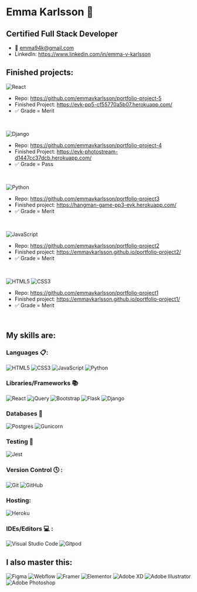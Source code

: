 # Emma Karlsson 👋
## Certified Full Stack Developer

- 📨 emma94k@gmail.com 
- LinkedIn: https://www.linkedin.com/in/emma-v-karlsson

## Finished projects:
![React](https://img.shields.io/badge/react-%2320232a.svg?style=for-the-badge&logo=react&logoColor=%2361DAFB)
  - Repo: https://github.com/emmavkarlsson/portfolio-project-5
  - Finished Project: https://evk-pp5-cf55770a5b07.herokuapp.com/
  - ✅ Grade = Merit
   <br>

![Django](https://img.shields.io/badge/django-%23092E20.svg?style=for-the-badge&logo=django&logoColor=white)
  - Repo: https://github.com/emmavkarlsson/portfolio-project-4 
  - Finished Project: https://evk-photostream-d1447cc37dcb.herokuapp.com/
  - ✅ Grade = Pass
<br>

![Python](https://img.shields.io/badge/python-3670A0?style=for-the-badge&logo=python&logoColor=ffdd54)
  - Repo: https://github.com/emmavkarlsson/portfolio-project3
  - Finished project: https://hangman-game-pp3-evk.herokuapp.com/
  - ✅ Grade = Merit
<br>

![JavaScript](https://img.shields.io/badge/javascript-%23323330.svg?style=for-the-badge&logo=javascript&logoColor=%23F7DF1E)
  - Repo: https://github.com/emmavkarlsson/portfolio-project2
  - Finished project: https://emmavkarlsson.github.io/portfolio-project2/
  - ✅ Grade = Merit
<br>

![HTML5](https://img.shields.io/badge/html5-%23E34F26.svg?style=for-the-badge&logo=html5&logoColor=white) ![CSS3](https://img.shields.io/badge/css3-%231572B6.svg?style=for-the-badge&logo=css3&logoColor=white)
  - Repo: https://github.com/emmavkarlsson/portfolio-project1
  - Finished project: https://emmavkarlsson.github.io/portfolio-project1/
  - ✅ Grade = Merit
<br>


## My skills are:

### Languages 📋:
![HTML5](https://img.shields.io/badge/html5-%23E34F26.svg?style=for-the-badge&logo=html5&logoColor=white)
![CSS3](https://img.shields.io/badge/css3-%231572B6.svg?style=for-the-badge&logo=css3&logoColor=white)
![JavaScript](https://img.shields.io/badge/javascript-%23323330.svg?style=for-the-badge&logo=javascript&logoColor=%23F7DF1E)
![Python](https://img.shields.io/badge/python-3670A0?style=for-the-badge&logo=python&logoColor=ffdd54)

### Libraries/Frameworks 📚
![React](https://img.shields.io/badge/react-%2320232a.svg?style=for-the-badge&logo=react&logoColor=%2361DAFB)
![jQuery](https://img.shields.io/badge/jquery-%230769AD.svg?style=for-the-badge&logo=jquery&logoColor=white)
![Bootstrap](https://img.shields.io/badge/bootstrap-%23563D7C.svg?style=for-the-badge&logo=bootstrap&logoColor=white)
![Flask](https://img.shields.io/badge/flask-%23000.svg?style=for-the-badge&logo=flask&logoColor=white)
![Django](https://img.shields.io/badge/django-%23092E20.svg?style=for-the-badge&logo=django&logoColor=white)

### Databases 💾 
![Postgres](https://img.shields.io/badge/postgres-%23316192.svg?style=for-the-badge&logo=postgresql&logoColor=white)
![Gunicorn](https://img.shields.io/badge/gunicorn-%298729.svg?style=for-the-badge&logo=gunicorn&logoColor=white)

### Testing 🧪 
![Jest](https://img.shields.io/badge/-jest-%23C21325?style=for-the-badge&logo=jest&logoColor=white)

### Version Control 🕓 :
![Git](https://img.shields.io/badge/git-%23F05033.svg?style=for-the-badge&logo=git&logoColor=white)
![GitHub](https://img.shields.io/badge/github-%23121011.svg?style=for-the-badge&logo=github&logoColor=white)

### Hosting:
![Heroku](https://img.shields.io/badge/heroku-%23430098.svg?style=for-the-badge&logo=heroku&logoColor=white)

### IDEs/Editors 💻 :
![Visual Studio Code](https://img.shields.io/badge/Visual%20Studio%20Code-0078d7.svg?style=for-the-badge&logo=visual-studio-code&logoColor=white)
![Gitpod](https://img.shields.io/badge/gitpod-f06611.svg?style=for-the-badge&logo=gitpod&logoColor=white)

## I also master this:
![Figma](https://img.shields.io/badge/FIGMA-%23F24E1E?style=for-the-badge&logo=Figma&logoColor=%23fff)
![Webflow](https://img.shields.io/badge/WEBFLOW-%23146EF5?style=for-the-badge&logo=Webflow&logoColor=%23fff)
![Framer](https://img.shields.io/badge/FRAMER-%230055FF?style=for-the-badge&logo=Framer&logoColor=%23fff)
![Elementor](https://img.shields.io/badge/ELEMENTOR-%2392003B?style=for-the-badge&logo=Elementor&logoColor=%23fff)
![Adobe XD](https://img.shields.io/badge/ADOBE_XD-%23FF61F6?style=for-the-badge&logo=Adobe%20XD&logoColor=%23fff)
![Adobe Illustrator](https://img.shields.io/badge/ADOBE_ILLUSTRATOR-%23FF9A00?style=for-the-badge&logo=Adobe%20Illustrator&logoColor=%23fff)
![Adobe Photoshop](https://img.shields.io/badge/ADOBE_PHOTOSHOP-%2331A8FF?style=for-the-badge&logo=Adobe%20Photoshop&logoColor=%23fff)
